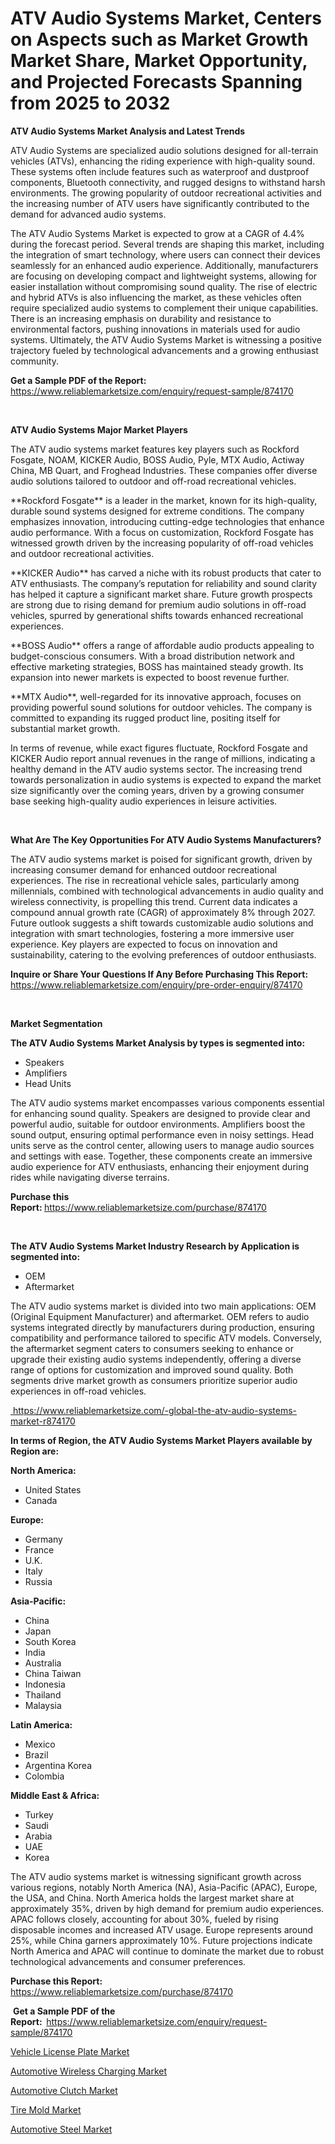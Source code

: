 <p><h1>ATV Audio Systems Market, Centers on Aspects such as Market Growth Market Share, Market Opportunity, and Projected Forecasts Spanning from 2025 to 2032</h1></p><p><strong>ATV Audio Systems Market Analysis and Latest Trends</strong></p>
<p><p>ATV Audio Systems are specialized audio solutions designed for all-terrain vehicles (ATVs), enhancing the riding experience with high-quality sound. These systems often include features such as waterproof and dustproof components, Bluetooth connectivity, and rugged designs to withstand harsh environments. The growing popularity of outdoor recreational activities and the increasing number of ATV users have significantly contributed to the demand for advanced audio systems.</p><p>The ATV Audio Systems Market is expected to grow at a CAGR of 4.4% during the forecast period. Several trends are shaping this market, including the integration of smart technology, where users can connect their devices seamlessly for an enhanced audio experience. Additionally, manufacturers are focusing on developing compact and lightweight systems, allowing for easier installation without compromising sound quality. The rise of electric and hybrid ATVs is also influencing the market, as these vehicles often require specialized audio systems to complement their unique capabilities. There is an increasing emphasis on durability and resistance to environmental factors, pushing innovations in materials used for audio systems. Ultimately, the ATV Audio Systems Market is witnessing a positive trajectory fueled by technological advancements and a growing enthusiast community.</p></p>
<p><strong>Get a Sample PDF of the Report:&nbsp;</strong> <a href="https://www.reliablemarketsize.com/enquiry/request-sample/874170?utm_campaign=1143&utm_medium=2&utm_source=Github&utm_content=ia&utm_term=30032025&utm_id=atv-audio-systems">https://www.reliablemarketsize.com/enquiry/request-sample/874170</a></p>
<p>&nbsp;</p>
<p><strong>ATV Audio Systems Major Market Players</strong></p>
<p><p>The ATV audio systems market features key players such as Rockford Fosgate, NOAM, KICKER Audio, BOSS Audio, Pyle, MTX Audio, Actiway China, MB Quart, and Froghead Industries. These companies offer diverse audio solutions tailored to outdoor and off-road recreational vehicles.</p><p>**Rockford Fosgate** is a leader in the market, known for its high-quality, durable sound systems designed for extreme conditions. The company emphasizes innovation, introducing cutting-edge technologies that enhance audio performance. With a focus on customization, Rockford Fosgate has witnessed growth driven by the increasing popularity of off-road vehicles and outdoor recreational activities. </p><p>**KICKER Audio** has carved a niche with its robust products that cater to ATV enthusiasts. The company’s reputation for reliability and sound clarity has helped it capture a significant market share. Future growth prospects are strong due to rising demand for premium audio solutions in off-road vehicles, spurred by generational shifts towards enhanced recreational experiences.</p><p>**BOSS Audio** offers a range of affordable audio products appealing to budget-conscious consumers. With a broad distribution network and effective marketing strategies, BOSS has maintained steady growth. Its expansion into newer markets is expected to boost revenue further.</p><p>**MTX Audio**, well-regarded for its innovative approach, focuses on providing powerful sound solutions for outdoor vehicles. The company is committed to expanding its rugged product line, positing itself for substantial market growth.</p><p>In terms of revenue, while exact figures fluctuate, Rockford Fosgate and KICKER Audio report annual revenues in the range of millions, indicating a healthy demand in the ATV audio systems sector. The increasing trend towards personalization in audio systems is expected to expand the market size significantly over the coming years, driven by a growing consumer base seeking high-quality audio experiences in leisure activities.</p></p>
<p>&nbsp;</p>
<p><strong>What Are The Key Opportunities For ATV Audio Systems Manufacturers?</strong></p>
<p><p>The ATV audio systems market is poised for significant growth, driven by increasing consumer demand for enhanced outdoor recreational experiences. The rise in recreational vehicle sales, particularly among millennials, combined with technological advancements in audio quality and wireless connectivity, is propelling this trend. Current data indicates a compound annual growth rate (CAGR) of approximately 8% through 2027. Future outlook suggests a shift towards customizable audio solutions and integration with smart technologies, fostering a more immersive user experience. Key players are expected to focus on innovation and sustainability, catering to the evolving preferences of outdoor enthusiasts.</p></p>
<p><strong>Inquire or Share Your Questions If Any Before Purchasing This Report:</strong> <a href="https://www.reliablemarketsize.com/enquiry/pre-order-enquiry/874170?utm_campaign=1143&utm_medium=2&utm_source=Github&utm_content=ia&utm_term=30032025&utm_id=atv-audio-systems">https://www.reliablemarketsize.com/enquiry/pre-order-enquiry/874170</a></p>
<p>&nbsp;</p>
<p><strong>Market Segmentation</strong></p>
<p><strong>The ATV Audio Systems Market Analysis by types is segmented into:</strong></p>
<p><ul><li>Speakers</li><li>Amplifiers</li><li>Head Units</li></ul></p>
<p><p>The ATV audio systems market encompasses various components essential for enhancing sound quality. Speakers are designed to provide clear and powerful audio, suitable for outdoor environments. Amplifiers boost the sound output, ensuring optimal performance even in noisy settings. Head units serve as the control center, allowing users to manage audio sources and settings with ease. Together, these components create an immersive audio experience for ATV enthusiasts, enhancing their enjoyment during rides while navigating diverse terrains.</p></p>
<p><strong>Purchase this Report:&nbsp;</strong><a href="https://www.reliablemarketsize.com/purchase/874170?utm_campaign=1143&utm_medium=2&utm_source=Github&utm_content=ia&utm_term=30032025&utm_id=atv-audio-systems">https://www.reliablemarketsize.com/purchase/874170</a></p>
<p>&nbsp;</p>
<p><strong>The ATV Audio Systems Market Industry Research by Application is segmented into:</strong></p>
<p><ul><li>OEM</li><li>Aftermarket</li></ul></p>
<p><p>The ATV audio systems market is divided into two main applications: OEM (Original Equipment Manufacturer) and aftermarket. OEM refers to audio systems integrated directly by manufacturers during production, ensuring compatibility and performance tailored to specific ATV models. Conversely, the aftermarket segment caters to consumers seeking to enhance or upgrade their existing audio systems independently, offering a diverse range of options for customization and improved sound quality. Both segments drive market growth as consumers prioritize superior audio experiences in off-road vehicles.</p></p>
<p><a href="https://www.reliablemarketsize.com/-global-the-atv-audio-systems-market-r874170?utm_campaign=1143&utm_medium=2&utm_source=Github&utm_content=ia&utm_term=30032025&utm_id=atv-audio-systems">&nbsp;https://www.reliablemarketsize.com/-global-the-atv-audio-systems-market-r874170</a></p>
<p><strong>In terms of Region, the ATV Audio Systems Market Players available by Region are:</strong></p>
<p>
    <p> <strong> North America: </strong>
        <ul>
            <li>United States</li>
            <li>Canada</li>
        </ul>
        </p> 
    <p> <strong> Europe: </strong>
        <ul>
            <li>Germany</li>
            <li>France</li>
            <li>U.K.</li>
            <li>Italy</li>
            <li>Russia</li>
        </ul>
        </p> 
    <p> <strong> Asia-Pacific: </strong>
        <ul>
            <li>China</li>
            <li>Japan</li>
            <li>South Korea</li>
            <li>India</li>
            <li>Australia</li>
            <li>China Taiwan</li>
            <li>Indonesia</li>
            <li>Thailand</li>
            <li>Malaysia</li>
        </ul>
        </p> 
    <p> <strong> Latin America: </strong>
        <ul>
            <li>Mexico</li>
            <li>Brazil</li>
            <li>Argentina Korea</li>
            <li>Colombia</li>
        </ul>
        </p> 
    <p> <strong> Middle East & Africa: </strong>
        <ul>
            <li>Turkey</li>
            <li>Saudi</li>
            <li>Arabia</li>
            <li>UAE</li>
            <li>Korea</li>
        </ul>
    </p>
    </p>
<p><p>The ATV audio systems market is witnessing significant growth across various regions, notably North America (NA), Asia-Pacific (APAC), Europe, the USA, and China. North America holds the largest market share at approximately 35%, driven by high demand for premium audio experiences. APAC follows closely, accounting for about 30%, fueled by rising disposable incomes and increased ATV usage. Europe represents around 25%, while China garners approximately 10%. Future projections indicate North America and APAC will continue to dominate the market due to robust technological advancements and consumer preferences.</p></p>
<p><strong>Purchase this Report: </strong><a href="https://www.reliablemarketsize.com/purchase/874170?utm_campaign=1143&utm_medium=2&utm_source=Github&utm_content=ia&utm_term=30032025&utm_id=atv-audio-systems">https://www.reliablemarketsize.com/purchase/874170</a></p>
<p>&nbsp;<strong>Get a Sample PDF of the Report:&nbsp;&nbsp;</strong><a href="https://www.reliablemarketsize.com/enquiry/request-sample/874170?utm_campaign=1143&utm_medium=2&utm_source=Github&utm_content=ia&utm_term=30032025&utm_id=atv-audio-systems">https://www.reliablemarketsize.com/enquiry/request-sample/874170</a></p>
<p><strong></strong></p>
<p><p><a href="https://github.com/ocambdidarhz/Market-Research-Report-List-1/blob/main/vehicle-license-plate-market.md?utm_campaign=1143&utm_medium=2&utm_source=Github&utm_content=ia&utm_term=30032025&utm_id=atv-audio-systems">Vehicle License Plate Market</a></p><p><a href="https://github.com/theyasnare5w/Market-Research-Report-List-1/blob/main/automotive-wireless-charging-market.md?utm_campaign=1143&utm_medium=2&utm_source=Github&utm_content=ia&utm_term=30032025&utm_id=atv-audio-systems">Automotive Wireless Charging Market</a></p><p><a href="https://github.com/nacarnzina/Market-Research-Report-List-1/blob/main/automotive-clutch-market.md?utm_campaign=1143&utm_medium=2&utm_source=Github&utm_content=ia&utm_term=30032025&utm_id=atv-audio-systems">Automotive Clutch Market</a></p><p><a href="https://github.com/arifasabeygb/Market-Research-Report-List-1/blob/main/tire-mold-market.md?utm_campaign=1143&utm_medium=2&utm_source=Github&utm_content=ia&utm_term=30032025&utm_id=atv-audio-systems">Tire Mold Market</a></p><p><a href="https://github.com/kaidaloeckf7/Market-Research-Report-List-1/blob/main/automotive-steel-market.md?utm_campaign=1143&utm_medium=2&utm_source=Github&utm_content=ia&utm_term=30032025&utm_id=atv-audio-systems">Automotive Steel Market</a></p></p>